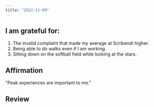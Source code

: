 ```yaml
---
title: "2022-11-09"
---
```

## I am grateful for:
1. The invalid complaint that made my average at Scribendi higher.
2. Being able to do walks even if I am working.
3. Sitting down on the softball field while looking at the stars.

## Affirmation

"Peak experiences are important to me."

## Review

